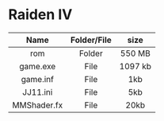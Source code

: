 # Raiden IV

| Name | Folder/File | size |
| :-------: | :------: | :------: |
| rom   | Folder | 550 MB |
| game.exe   |  File | 1097 kb |
| game.inf   | File | 1kb |
| JJ11.ini   | File | 5kb |
| MMShader.fx   | File | 20kb |

 
